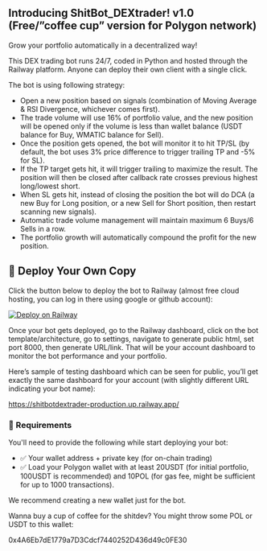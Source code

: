 Introducing ShitBot_DEXtrader!
v1.0 (Free/”coffee cup” version for Polygon network)
-------------------------
Grow your portfolio automatically in a decentralized way!


This DEX trading bot runs 24/7, coded in Python and hosted through the Railway platform. Anyone can deploy their own client with a single click.

The bot is using following strategy:

- Open a new position based on signals (combination of Moving Average & RSI Divergence, whichever comes first).
- The trade volume will use 16% of portfolio value, and the new position will be opened only if the volume is less than wallet balance (USDT balance for Buy, WMATIC balance for Sell).
- Once the position gets opened, the bot will monitor it to hit TP/SL (by default, the bot uses 3% price difference to trigger trailing TP and -5% for SL).
- If the TP target gets hit, it will trigger trailing to maximize the result. The position will then be closed after callback rate crosses previous highest long/lowest short.
- When SL gets hit, instead of closing the position the bot will do DCA (a new Buy for Long position, or a new Sell for Short position, then restart scanning new signals).
- Automatic trade volume management will maintain maximum 6 Buys/6 Sells in a row.
- The portfolio growth will automatically compound the profit for the new position.


## 🚀 Deploy Your Own Copy

Click the button below to deploy the bot to Railway (almost free cloud hosting, you can log in there using google or github account):

[![Deploy on Railway](https://railway.com/button.svg)](https://railway.com/template/tROma6?referralCode=u300S7)

Once your bot gets deployed, go to the Railway dashboard, click on the bot template/architecture, go to settings, navigate to generate public html, set port 8000, then generate URL/link. That will be your account dashboard to monitor the bot performance and your portfolio.

Here’s sample of testing dashboard which can be seen for public, you’ll get exactly the same dashboard for your account (with slightly different URL indicating your bot name):

https://shitbotdextrader-production.up.railway.app/


### 🧪 Requirements

You'll need to provide the following while start deploying your bot:
- ✅ Your wallet address + private key (for on-chain trading)
- ✅ Load your Polygon wallet with at least 20USDT (for initial portfolio, 100USDT is recommended) and 10POL (for gas fee, might be sufficient for up to 1000 transactions).

We recommend creating a new wallet just for the bot.


Wanna buy a cup of coffee for the shitdev? You might throw some POL or USDT to this wallet:

0x4A6Eb7dE1779a7D3Cdcf7440252D436d49c0FE30

